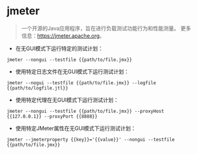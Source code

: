 # jmeter

> 一个开源的Java应用程序，旨在进行负载测试功能行为和性能测量。
> 更多信息：<https://jmeter.apache.org>。

- 在无GUI模式下运行特定的测试计划：

`jmeter --nongui --testfile {{path/to/file.jmx}}`

- 使用特定日志文件在无GUI模式下运行测试计划：

`jmeter --nogui --testfile {{path/to/file.jmx}} --logfile {{path/to/logfile.jtl}}`

- 使用特定代理在无GUI模式下运行测试计划：

`jmeter --nongui --testfile {{path/to/file.jmx}} --proxyHost {{127.0.0.1}} --proxyPort {{8888}}`

- 使用特定JMeter属性在无GUI模式下运行测试计划：

`jmeter --jmeterproperty {{key}}='{{value}}' --nongui --testfile {{path/to/file.jmx}}`